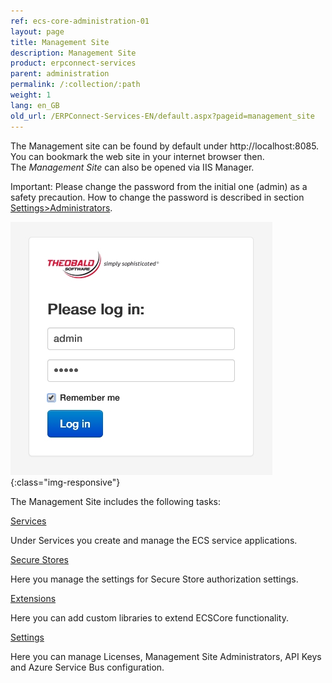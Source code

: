 ```yaml
---
ref: ecs-core-administration-01
layout: page
title: Management Site
description: Management Site
product: erpconnect-services
parent: administration
permalink: /:collection/:path
weight: 1
lang: en_GB
old_url: /ERPConnect-Services-EN/default.aspx?pageid=management_site
---
```


The Management site can be found by default under http://localhost:8085.<br> 
You can bookmark the web site in your internet browser then. <br>
The *Management Site* can also be opened via IIS Manager. 


Important: Please change the password from the initial one (admin) as a safety precaution.
How to change the password is described in section [Settings>Administrators](./settings/administrators).

![Log-in](/img/content/Log-in.png){:class="img-responsive"}


The Management Site includes the following tasks:

[Services]()

Under Services you create and manage the ECS service applications.

[Secure Stores]()

Here you manage the settings for Secure Store authorization settings.

[Extensions]()

Here you can add custom libraries to extend ECSCore functionality.

[Settings]()

Here you can manage Licenses, Management Site Administrators, API Keys and Azure Service Bus configuration.
